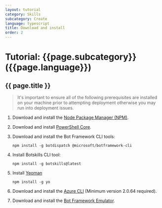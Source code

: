 ```yaml
---
layout: tutorial
category: Skills
subcategory: Create
language: typescript
title: Download and install
order: 2
---
```


# Tutorial: {{page.subcategory}} ({{page.language}})

## {{ page.title }}

> It's important to ensure all of the following prerequisites are installed on your machine prior to attempting deployment otherwise you may run into deployment issues.

1. Download and install the [Node Package Manager (NPM)](https://nodejs.org/en/).
1. Download and install [PowerShell Core](https://docs.microsoft.com/en-us/powershell/scripting/install/installing-powershell?view=powershell-6).
1. Download and install the Bot Framework CLI tools:
   
   ```
   npm install -g botdispatch @microsoft/botframework-cli
   ```

1. Install Botskills CLI tool:
   
   ```
   npm install -g botskills@latest
   ```

1. Install [Yeoman](http://yeoman.io)

   ```
   npm install -g yo
   ```

1. Download and install the [Azure CLI](https://docs.microsoft.com/en-us/cli/azure/install-azure-cli-windows?view=azure-cli-latest) (Minimum version 2.0.64 required).

1. Download and install the [Bot Framework Emulator](https://aka.ms/botframework-emulator).
